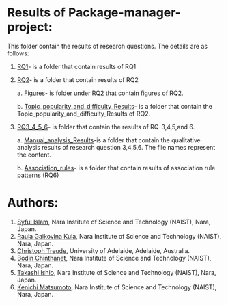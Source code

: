 
# Results of Package-manager-project:
This folder contain the results of research questions. The details are as follows:
1. [RQ1](https://github.com/syful-is/Package-manager-project/tree/master/Results/RQ1)- is a folder that contain results of RQ1
2. [RQ2](https://github.com/syful-is/Package-manager-project/tree/master/Results/RQ2)- is a folder that contain results of RQ2

   a. [Figures](https://github.com/syful-is/Package-manager-project/tree/master/Results/RQ2/Figures)- is folder under RQ2 that contain figures of RQ2.

   b. [Topic_popularity_and_difficulty_Results](https://github.com/syful-is/Package-manager-project/tree/master/Results/RQ2/Topic_popularity_and_difficulty_Results)- is a          folder that contain the Topic_popularity_and_difficulty_Results of RQ2.
        
       
3. [RQ3_4_5_6](https://github.com/syful-is/Package-manager-project/tree/master/Results/RQ3_4_5_6)- is folder that contain the results of RQ-3,4,5,and 6.

    a. [Manual_analysis_Results](https://github.com/syful-is/Package-manager-project/tree/master/Results/RQ3_4_5_6/Manual_analysis_Results)-is a folder that contain the qualitative analysis results of research question 3,4,5,6. The file names represent the content.
    
    b. [Association_rules](https://github.com/syful-is/Package-manager-project/tree/master/Results/RQ3_4_5_6/Association_rules)- is a folder that contain results of association rule patterns (RQ6)

       

# Authors:
  
  1. [Syful Islam](https://syful-is.github.io/), Nara Institute of Science and Technology (NAIST), Nara, Japan.
  2. [Raula Gaikovina Kula](https://raux.github.io/), Nara Institute of Science and Technology (NAIST), Nara, Japan.
  3. [Christoph Treude](http://ctreude.ca/), University of Adelaide, Adelaide, Australia.
  4. [Bodin Chinthanet](https://bchinthanet.com/), Nara Institute of Science and Technology (NAIST), Nara, Japan.
  5. [Takashi Ishio](https://takashi-ishio.github.io/), Nara Institute of Science and Technology (NAIST), Nara, Japan.
  6. [Kenichi Matsumoto](http://isw3.naist.jp/Contents/Research/cs-05-en.html), Nara Institute of Science and Technology (NAIST), Nara, Japan.

